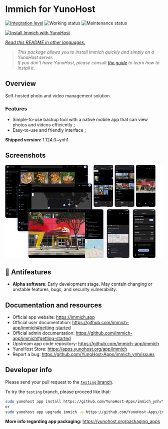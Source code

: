 <!--
N.B.: This README was automatically generated by <https://github.com/YunoHost/apps/tree/master/tools/readme_generator>
It shall NOT be edited by hand.
-->

# Immich for YunoHost

[![Integration level](https://apps.yunohost.org/badge/integration/immich)](https://ci-apps.yunohost.org/ci/apps/immich/)
![Working status](https://apps.yunohost.org/badge/state/immich)
![Maintenance status](https://apps.yunohost.org/badge/maintained/immich)

[![Install Immich with YunoHost](https://install-app.yunohost.org/install-with-yunohost.svg)](https://install-app.yunohost.org/?app=immich)

*[Read this README in other languages.](./ALL_README.md)*

> *This package allows you to install Immich quickly and simply on a YunoHost server.*  
> *If you don't have YunoHost, please consult [the guide](https://yunohost.org/install) to learn how to install it.*

## Overview

Self-hosted photo and video management solution.

### Features

- Simple-to-use backup tool with a native mobile app that can view photos and videos efficiently ;
- Easy-to-use and friendly interface ;


**Shipped version:** 1.124.0~ynh1

## Screenshots

![Screenshot of Immich](./doc/screenshots/immich-screenshots.png)

## :red_circle: Antifeatures

- **Alpha software**: Early development stage. May contain changing or unstable features, bugs, and security vulnerability.

## Documentation and resources

- Official app website: <https://immich.app>
- Official user documentation: <https://github.com/immich-app/immich#getting-started>
- Official admin documentation: <https://github.com/immich-app/immich#getting-started>
- Upstream app code repository: <https://github.com/immich-app/immich>
- YunoHost Store: <https://apps.yunohost.org/app/immich>
- Report a bug: <https://github.com/YunoHost-Apps/immich_ynh/issues>

## Developer info

Please send your pull request to the [`testing` branch](https://github.com/YunoHost-Apps/immich_ynh/tree/testing).

To try the `testing` branch, please proceed like that:

```bash
sudo yunohost app install https://github.com/YunoHost-Apps/immich_ynh/tree/testing --debug
or
sudo yunohost app upgrade immich -u https://github.com/YunoHost-Apps/immich_ynh/tree/testing --debug
```

**More info regarding app packaging:** <https://yunohost.org/packaging_apps>
